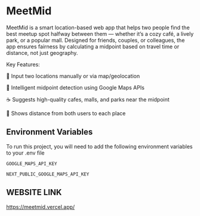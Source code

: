 # MeetMid

MeetMid is a smart location-based web app that helps two people find the best meetup spot halfway between them — whether it’s a cozy café, a lively park, or a popular mall. Designed for friends, couples, or colleagues, the app ensures fairness by calculating a midpoint based on travel time or distance, not just geography.

Key Features:

📍 Input two locations manually or via map/geolocation

🧠 Intelligent midpoint detection using Google Maps APIs

☕ Suggests high-quality cafes, malls, and parks near the midpoint

🚗 Shows distance from both users to each place




## Environment Variables

To run this project, you will need to add the following environment variables to your .env file

`GOOGLE_MAPS_API_KEY`

`NEXT_PUBLIC_GOOGLE_MAPS_API_KEY`


## WEBSITE LINK

https://meetmid.vercel.app/

